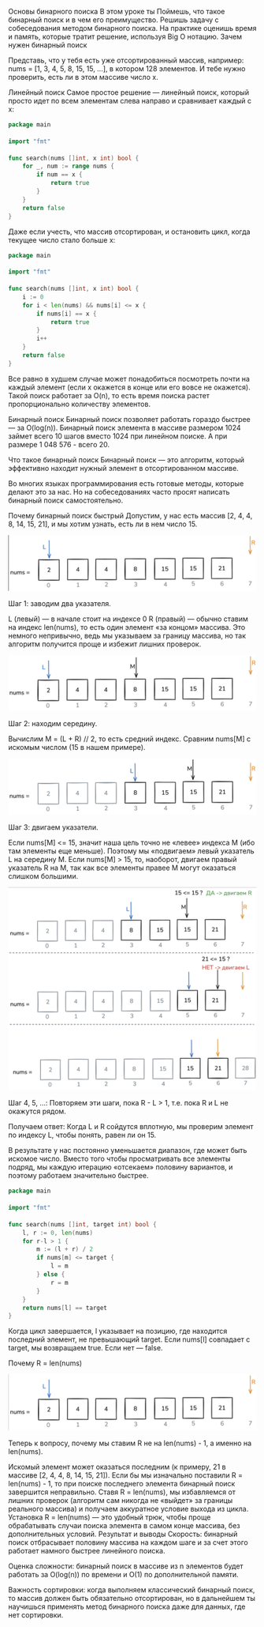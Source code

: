 Основы бинарного поиска
В этом уроке ты
Поймешь, что такое бинарный поиск и в чем его преимущество.
Решишь задачу с собеседования методом бинарного поиска.
На практике оценишь время и память, которые тратит решение, используя Big O нотацию.
Зачем нужен бинарный поиск

Представь, что у тебя есть уже отсортированный массив, например: nums = [1, 3, 4, 5, 8, 15, 15, …], в котором 128 элементов. И тебе нужно проверить, есть ли в этом массиве число x.

Линейный поиск
Самое простое решение — линейный поиск, который просто идет по всем элементам слева направо и сравнивает каждый с x:

``` Go
package main

import "fmt"

func search(nums []int, x int) bool {
    for _, num := range nums {
        if num == x {
            return true
        }
    }
    return false
}
```
Даже если учесть, что массив отсортирован, и остановить цикл, когда текущее число стало больше x:  

``` Go
package main

import "fmt"

func search(nums []int, x int) bool {
    i := 0
    for i < len(nums) && nums[i] <= x {
        if nums[i] == x {
            return true
        }
        i++
    }
    return false
}
```

Все равно в худшем случае может понадобиться посмотреть почти на каждый элемент (если x окажется в конце или его вовсе не окажется). Такой поиск работает за O(n), то есть время поиска растет пропорционально количеству элементов.

Бинарный поиск
Бинарный поиск позволяет работать гораздо быстрее — за O(log(n)). Бинарный поиск элемента в массиве размером 1024 займет всего 10 шагов вместо 1024 при линейном поиске. А при размере 1 048 576 - всего 20.

Что такое бинарный поиск
Бинарный поиск — это алгоритм, который эффективно находит нужный элемент в отсортированном массиве.

Во многих языках программирования есть готовые методы, которые делают это за нас. Но на собеседованиях часто просят написать бинарный поиск самостоятельно.

Почему бинарный поиск быстрый
Допустим, у нас есть массив [2, 4, 4, 8, 14, 15, 21], и мы хотим узнать, есть ли в нем число 15.

![1](images/1.png)

Шаг 1: заводим два указателя.

L (левый) — в начале стоит на индексе 0
R (правый) — обычно ставим на индекс len(nums), то есть один элемент «за концом» массива.
Это немного непривычно, ведь мы указываем за границу массива, но так алгоритм получится проще и избежит лишних проверок.

![2](images/2.png)

Шаг 2: находим середину.

Вычислим M = (L + R) // 2, то есть средний индекс.
Сравним nums[M] с искомым числом (15 в нашем примере).

![3](images/3.png)

Шаг 3: двигаем указатели.

Если nums[M] <= 15, значит наша цель точно не «левее» индекса M (ибо там элементы еще меньше). Поэтому мы «подвигаем» левый указатель L на середину M.
Если nums[M] > 15, то, наоборот, двигаем правый указатель R на M, так как все элементы правее M могут оказаться слишком большими.

![4](images/4.png)

Шаг 4, 5, …: Повторяем эти шаги, пока R - L > 1, т.е. пока R и L не окажутся рядом.

Получаем ответ: Когда L и R сойдутся вплотную, мы проверим элемент по индексу L, чтобы понять, равен ли он 15.

В результате у нас постоянно уменьшается диапазон, где может быть искомое число. Вместо того чтобы просматривать все элементы подряд, мы каждую итерацию «отсекаем» половину вариантов, и поэтому работаем значительно быстрее.


``` Go
package main

import "fmt"

func search(nums []int, target int) bool {
    l, r := 0, len(nums)
    for r-l > 1 {
        m := (l + r) / 2
        if nums[m] <= target {
            l = m
        } else {
            r = m
        }
    }
    return nums[l] == target
}
```

Когда цикл завершается, l указывает на позицию, где находится последний элемент, не превышающий target. Если nums[l] совпадает с target, мы возвращаем true. Если нет — false.

Почему R = len(nums)

![15](images/5.png)

Теперь к вопросу, почему мы ставим R не на len(nums) - 1, а именно на len(nums).

Искомый элемент может оказаться последним (к примеру, 21 в массиве [2, 4, 4, 8, 14, 15, 21]). Если бы мы изначально поставили R = len(nums) - 1, то при поиске последнего элемента бинарный поиск завершится неправильно.
Ставя R = len(nums), мы избавляемся от лишних проверок (алгоритм сам никогда не «выйдет» за границы реального массива) и получаем аккуратное условие выхода из цикла.
Установка R = len(nums) — это удобный трюк, чтобы проще обрабатывать случаи поиска элемента в самом конце массива, без дополнительных условий.
Результат и выводы
Скорость: бинарный поиск отбрасывает половину массива на каждом шаге и за счет этого работает намного быстрее линейного поиска.

Оценка сложности: бинарный поиск в массиве из n элементов будет работать за O(log(n)) по времени и O(1) по дополнительной памяти.

Важность сортировки: когда выполняем классический бинарный поиск, то массив должен быть обязательно отсортирован, но в дальнейшем ты научишься применять метод бинарного поиска даже для данных, где нет сортировки.

